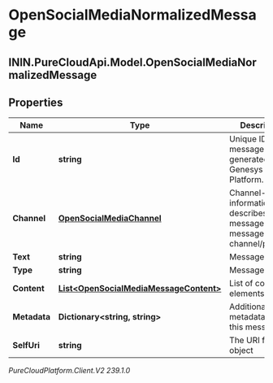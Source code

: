 # OpenSocialMediaNormalizedMessage

## ININ.PureCloudApi.Model.OpenSocialMediaNormalizedMessage

## Properties

|Name | Type | Description | Notes|
|------------ | ------------- | ------------- | -------------|
| **Id** | **string** | Unique ID of the message generated by Genesys Platform. | [optional] |
| **Channel** | [**OpenSocialMediaChannel**](OpenSocialMediaChannel) | Channel-specific information that describes the message and the message channel/provider. | |
| **Text** | **string** | Message text. | [optional] |
| **Type** | **string** | Message type. | [optional] |
| **Content** | [**List&lt;OpenSocialMediaMessageContent&gt;**](OpenSocialMediaMessageContent) | List of content elements. | [optional] |
| **Metadata** | **Dictionary&lt;string, string&gt;** | Additional metadata about this message. | [optional] |
| **SelfUri** | **string** | The URI for this object | [optional] |



_PureCloudPlatform.Client.V2 239.1.0_
